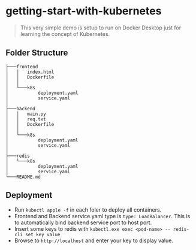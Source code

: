 ﻿# getting-start-with-kubernetes
>This very simple demo is setup to run on Docker Desktop just for learning the concept of Kubernetes.

## Folder Structure
~~~
├───frontend
│   │   index.html
│   │   Dockerfile
│   │
│   └───k8s
│           deployment.yaml
│           service.yaml
│
├───backend
│   │   main.py
│   │   req.txt
│   │   Dockerfile
│   │
│   └───k8s
│           deployment.yaml
│           service.yaml
│
├───redis
│   └───k8s
│           deployment.yaml
│           service.yaml
└───README.md
~~~

## Deployment
- Run `kubectl apple -f` in each foler to deploy all containers.
- Frontend and Backend service.yaml type is `type: LoadBalancer`. This is to automatically bind backend service port to host port.
- Insert some keys to redis with `kubectl.exe exec <pod-name> -- redis-cli set key value`
- Browse to `http://localhost` and enter your key to display value.
